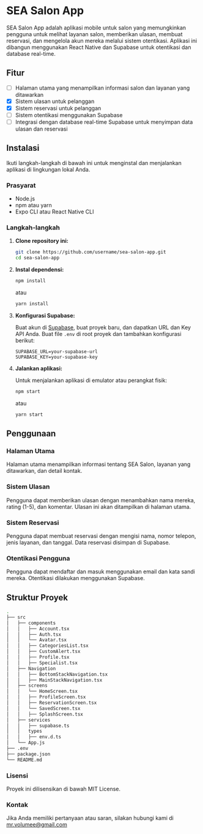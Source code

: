 # SEA Salon App

SEA Salon App adalah aplikasi mobile untuk salon yang memungkinkan pengguna untuk melihat layanan salon, memberikan ulasan, membuat reservasi, dan mengelola akun mereka melalui sistem otentikasi. Aplikasi ini dibangun menggunakan React Native dan Supabase untuk otentikasi dan database real-time.

## Fitur

- [ ] Halaman utama yang menampilkan informasi salon dan layanan yang ditawarkan
- [x] Sistem ulasan untuk pelanggan
- [x] Sistem reservasi untuk pelanggan
- [ ] Sistem otentikasi menggunakan Supabase
- [ ] Integrasi dengan database real-time Supabase untuk menyimpan data ulasan dan reservasi

## Instalasi

Ikuti langkah-langkah di bawah ini untuk menginstal dan menjalankan aplikasi di lingkungan lokal Anda.

### Prasyarat

- Node.js
- npm atau yarn
- Expo CLI atau React Native CLI

### Langkah-langkah

1. **Clone repository ini:**

   ```bash
   git clone https://github.com/username/sea-salon-app.git
   cd sea-salon-app
   ```

2. **Instal dependensi:**

   ```bash
   npm install
   ```

   atau

   ```bash
   yarn install
   ```

3. **Konfigurasi Supabase:**

   Buat akun di [Supabase](https://supabase.io/), buat proyek baru, dan dapatkan URL dan Key API Anda. Buat file `.env` di root proyek dan tambahkan konfigurasi berikut:

   ```env
   SUPABASE_URL=your-supabase-url
   SUPABASE_KEY=your-supabase-key
   ```

4. **Jalankan aplikasi:**

   Untuk menjalankan aplikasi di emulator atau perangkat fisik:

   ```bash
   npm start
   ```

   atau

   ```bash
   yarn start
   ```

## Penggunaan

### Halaman Utama

Halaman utama menampilkan informasi tentang SEA Salon, layanan yang ditawarkan, dan detail kontak.

### Sistem Ulasan

Pengguna dapat memberikan ulasan dengan menambahkan nama mereka, rating (1-5), dan komentar. Ulasan ini akan ditampilkan di halaman utama.

### Sistem Reservasi

Pengguna dapat membuat reservasi dengan mengisi nama, nomor telepon, jenis layanan, dan tanggal. Data reservasi disimpan di Supabase.

### Otentikasi Pengguna

Pengguna dapat mendaftar dan masuk menggunakan email dan kata sandi mereka. Otentikasi dilakukan menggunakan Supabase.

## Struktur Proyek

```bash
.
├── src
│   ├── components
│   │   ├── Account.tsx
│   │   ├── Auth.tsx
│   │   └── Avatar.tsx
│   │   ├── CategoriesList.tsx
│   │   ├── CustomAlert.tsx
│   │   ├── Profile.tsx
│   │   ├── Specialist.tsx
│   ├── Navigation
│   │   ├── BottomStackNavigation.tsx
│   │   ├── MainStackNavigation.tsx
│   ├── screens
│   │   └── HomeScreen.tsx
│   │   ├── ProfileScreen.tsx
│   │   ├── ReservationScreen.tsx
│   │   └── SavedScreen.tsx
│   │   ├── SplashScreen.tsx
│   ├── services
│   │   ├── supabase.ts
│   │   types
│   │   ├── env.d.ts
│   └── App.js
├── .env
├── package.json
└── README.md
```

### Lisensi

Proyek ini dilisensikan di bawah MIT License.

### Kontak

Jika Anda memiliki pertanyaan atau saran, silakan hubungi kami di mr.volumee@gmail.com
